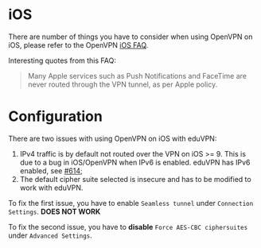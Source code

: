 # iOS
There are number of things you have to consider when using OpenVPN on iOS, 
please refer to the OpenVPN 
[iOS FAQ](https://docs.openvpn.net/docs/openvpn-connect/openvpn-connect-ios-faq.html).
 
Interesting quotes from this FAQ:

> Many Apple services such as Push Notifications and FaceTime are never routed through the VPN tunnel, as per Apple policy.

# Configuration

There are two issues with using OpenVPN on iOS with eduVPN:

1. IPv4 traffic is by default not routed over the VPN on iOS >= 9. This is 
   due to a bug in iOS/OpenVPN when IPv6 is enabled. eduVPN has IPv6 
   enabled, see [#614](https://community.openvpn.net/openvpn/ticket/614);
2. The default cipher suite selected is insecure and has to be modified to
   work with eduVPN.

To fix the first issue, you have to enable `Seamless tunnel` under 
`Connection Settings`. **DOES NOT WORK**

To fix the second issue, you have to **disable** `Force AES-CBC ciphersuites` 
under `Advanced Settings`.

